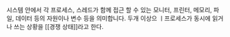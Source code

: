 시스템 안에서 각 프로세스, 스레드가  함께 접근 할 수 있는 모니터, 프린터, 메모리, 파일, 데이터 등의 자원이나 변수 등을 의미합니다. 두개 이상으 ㅣ프로세스가 동시에 읽거나 쓰는 상황을 [[경쟁 상태]]라고 한다. 

